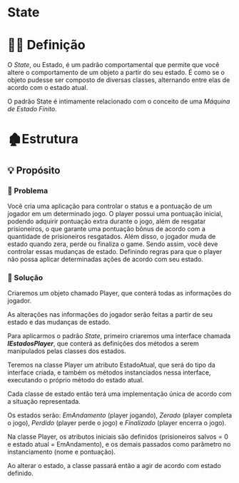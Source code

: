 ﻿# State

# ✍🏻 Definição

O *State*, ou Estado, é um padrão comportamental que permite que você altere o comportamento de um objeto a partir do seu estado. É como se o objeto pudesse ser composto de diversas classes, alternando entre elas de acordo com o estado atual.

O padrão State é intimamente relacionado com o conceito de uma *Máquina de Estado Finito*.

# 🏚️Estrutura

## 💡 Propósito

### 🧩 Problema

Você cria uma aplicação para controlar o status e a pontuação de um jogador em um determinado jogo. O player possui uma pontuação inicial, podendo adquirir pontuação extra durante o jogo, além de resgatar prisioneiros, o que garante uma pontuação bônus de acordo com a quantidade de prisioneiros resgatados. Além disso, o jogador muda de estado quando zera, perde ou finaliza o game. Sendo assim, você deve controlar essas mudanças de estado. Definindo regras para que o player não possa aplicar determinadas ações de acordo com seu estado.

### 🧠 Solução

Criaremos um objeto chamado Player, que conterá todas as informações do jogador.

As alterações nas informações do jogador serão feitas a partir de seu estado e das mudanças de estado.

Para aplicarmos o padrão *State*, primeiro criaremos uma interface chamada ***IEstadosPlayer***, que conterá as definições dos métodos a serem manipulados pelas classes dos estados.

Teremos na classe Player um atributo EstadoAtual, que será do tipo da interface criada, e também os métodos instanciados nessa interface, executando o próprio método do estado atual.

Cada classe de estado então terá uma implementação única de acordo com a situação representada.

Os estados serão: *EmAndamento* (player jogando), *Zerado* (player completa o jogo), *Perdido* (player perde o jogo) e *Finalizado* (player encerra o jogo).

Na classe Player, os atributos iniciais são definidos (prisioneiros salvos = 0 e estado atual = EmAndamento), e os demais passados como parâmetro no instanciamento (nome e pontuação).

Ao alterar o estado, a classe passará então a agir de acordo com estado definido.

